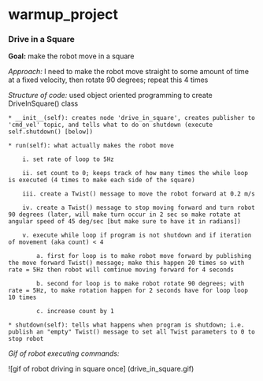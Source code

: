 # warmup_project

### Drive in a Square

**Goal:** make the robot move in a square

*Approach:* I need to make the robot move straight to some amount of time at a fixed velocity, then rotate 90 degrees; repeat this 4 times

*Structure of code:* used object oriented programming to create DriveInSquare() class

    * __init__(self): creates node 'drive_in_square', creates publisher to 'cmd_vel' topic, and tells what to do on shutdown (execute self.shutdown() [below])

    * run(self): what actually makes the robot move

        i. set rate of loop to 5Hz

        ii. set count to 0; keeps track of how many times the while loop is executed (4 times to make each side of the square)
        
        iii. create a Twist() message to move the robot forward at 0.2 m/s
        
        iv. create a Twist() message to stop moving forward and turn robot 90 degrees (later, will make turn occur in 2 sec so make rotate at angular speed of 45 deg/sec [but make sure to have it in radians])
        
        v. execute while loop if program is not shutdown and if iteration of movement (aka count) < 4
            
            a. first for loop is to make robot move forward by publishing the move forward Twist() message; make this happen 20 times so with rate = 5Hz then robot will comtinue moving forward for 4 seconds
            
            b. second for loop is to make robot rotate 90 degrees; with rate = 5Hz, to make rotation happen for 2 seconds have for loop loop 10 times
            
            c. increase count by 1 
    
    * shutdown(self): tells what happens when program is shutdown; i.e. publish an "empty" Twist() message to set all Twist parameters to 0 to stop robot

*Gif of robot executing commands:*

![gif of robot driving in square once]
(drive_in_square.gif)
